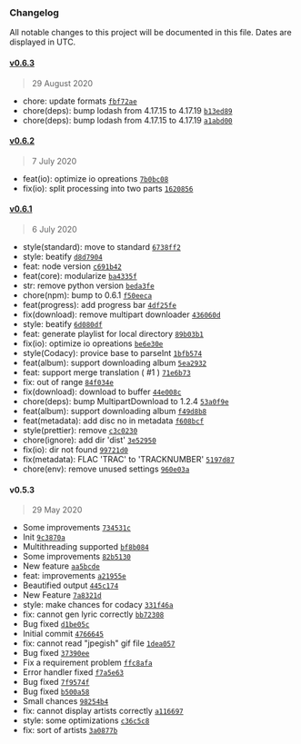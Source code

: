 ### Changelog

All notable changes to this project will be documented in this file. Dates are displayed in UTC.

#### [v0.6.3](https://github.com/isXiaoLin/CloudMan/compare/v0.6.2...v0.6.3)

> 29 August 2020

- chore: update formats [`fbf72ae`](https://github.com/isXiaoLin/CloudMan/commit/fbf72ae7f6877df8ff661e597a89e8e2a014ef97)
- chore(deps): bump lodash from 4.17.15 to 4.17.19 [`b13ed89`](https://github.com/isXiaoLin/CloudMan/commit/b13ed89ead06fbdeece621b116c492f183ee9721)
- chore(deps): bump lodash from 4.17.15 to 4.17.19 [`a1abd00`](https://github.com/isXiaoLin/CloudMan/commit/a1abd00e861d8f4f4058b6848cb1604b714ddf3b)

#### [v0.6.2](https://github.com/isXiaoLin/CloudMan/compare/v0.6.1...v0.6.2)

> 7 July 2020

- feat(io): optimize io opreations [`7b0bc08`](https://github.com/isXiaoLin/CloudMan/commit/7b0bc08e69fa1d0f530b168b4b1ac739e0354277)
- fix(io): split processing into two parts [`1620856`](https://github.com/isXiaoLin/CloudMan/commit/1620856c67fb037c9bab46498add77323fe12dd2)

#### [v0.6.1](https://github.com/isXiaoLin/CloudMan/compare/v0.5.3...v0.6.1)

> 6 July 2020

- style(standard): move to standard [`6738ff2`](https://github.com/isXiaoLin/CloudMan/commit/6738ff239e6c331a2fbfc85210b98a9bf0dfdeaa)
- style: beatify [`d8d7904`](https://github.com/isXiaoLin/CloudMan/commit/d8d79045f2db7cbf60323fd97acec5644e5792fc)
- feat: node version [`c691b42`](https://github.com/isXiaoLin/CloudMan/commit/c691b42a8d0126f49565d758b47638ae9d3bff34)
- feat(core): modularize [`ba4335f`](https://github.com/isXiaoLin/CloudMan/commit/ba4335f5e45c0f00609659310704a7e12b1326a7)
- str: remove python version [`beda3fe`](https://github.com/isXiaoLin/CloudMan/commit/beda3fe467a31993036df56ac8fb1edcd214126c)
- chore(npm): bump to 0.6.1 [`f50eeca`](https://github.com/isXiaoLin/CloudMan/commit/f50eeca13a8e92c1d7b5b4e2a1e15c52ab9e6b60)
- feat(progress): add progress bar [`4df25fe`](https://github.com/isXiaoLin/CloudMan/commit/4df25fec914cd99c06e9da52d98b3270dfce7890)
- fix(download): remove multipart downloader [`436060d`](https://github.com/isXiaoLin/CloudMan/commit/436060d5d4909afcb2f8218d33dce4c89d2b2072)
- style: beatify [`6d080df`](https://github.com/isXiaoLin/CloudMan/commit/6d080dff97c94b772914bddfbe400558c35e87fe)
- feat: generate playlist for local directory [`89b03b1`](https://github.com/isXiaoLin/CloudMan/commit/89b03b1d235a7a547a1753fd8151c2b460fa4a13)
- fix(io): optimize io opreations [`be6e30e`](https://github.com/isXiaoLin/CloudMan/commit/be6e30ea0d5c49f253cc6b95396c149a25bef751)
- style(Codacy): provice base to parseInt [`1bfb574`](https://github.com/isXiaoLin/CloudMan/commit/1bfb574004e083a4114dc2cbc5a3d00f2ddb3bcf)
- feat(album): support downloading album [`5ea2932`](https://github.com/isXiaoLin/CloudMan/commit/5ea29329a3ebc1bb9e977aab8c056a806b2ff0d6)
- feat: support merge translation ( #1 ) [`71e6b73`](https://github.com/isXiaoLin/CloudMan/commit/71e6b73ad44f5aa8c1f613ef7d28c6fbe168315b)
- fix: out of range [`84f034e`](https://github.com/isXiaoLin/CloudMan/commit/84f034e31e8bcda2bc1999f6b25d0d9aa8ddefc9)
- fix(download): download to buffer [`44e008c`](https://github.com/isXiaoLin/CloudMan/commit/44e008caa821e0efa410bf948082932225ffd59c)
- chore(deps): bump MultipartDownload to 1.2.4 [`53a0f9e`](https://github.com/isXiaoLin/CloudMan/commit/53a0f9e248c1536acde4393c25d9ad1b5fd82d9e)
- feat(album): support downloading album [`f49d8b8`](https://github.com/isXiaoLin/CloudMan/commit/f49d8b8af693bb5d12726663cc0756ed6b3536ce)
- feat(metadata): add disc no in metadata [`f608bcf`](https://github.com/isXiaoLin/CloudMan/commit/f608bcf27dd87acb564f0396e73a4b12b50da78f)
- style(prettier): remove [`c3c0230`](https://github.com/isXiaoLin/CloudMan/commit/c3c0230f61ec15fc86c0aa4bdffcb235e2115c50)
- chore(ignore): add dir 'dist' [`3e52950`](https://github.com/isXiaoLin/CloudMan/commit/3e52950f036e5a9b03ef8f70cbe72ff2b89648d4)
- fix(io): dir not found [`99721d0`](https://github.com/isXiaoLin/CloudMan/commit/99721d03b259d84b57846c181d2ddf2cbdbcde73)
- fix(metadata): FLAC 'TRAC' to 'TRACKNUMBER' [`5197d87`](https://github.com/isXiaoLin/CloudMan/commit/5197d87f5dfcb0f4ba406cf5183118a0aae52690)
- chore(env): remove unused settings [`960e03a`](https://github.com/isXiaoLin/CloudMan/commit/960e03ac730c5c7c903c7a3801b6777fc28f6bac)

#### v0.5.3

> 29 May 2020

- Some improvements [`734531c`](https://github.com/isXiaoLin/CloudMan/commit/734531cc84b066eb77f13eb93df4fc42f27bf17a)
- Init [`9c3870a`](https://github.com/isXiaoLin/CloudMan/commit/9c3870a50a91c83c2c447d5ea2f71675391be567)
- Multithreading supported [`bf8b084`](https://github.com/isXiaoLin/CloudMan/commit/bf8b084de3db1be85a20ac5e94ca45ee4a3e8290)
- Some improvements [`82b5130`](https://github.com/isXiaoLin/CloudMan/commit/82b51304b10760d7dae7486210648120d7a63fd3)
- New feature [`aa5bcde`](https://github.com/isXiaoLin/CloudMan/commit/aa5bcde8fdf159256cfbf28762d415db01f9b620)
- feat: improvements [`a21955e`](https://github.com/isXiaoLin/CloudMan/commit/a21955eb503ad79a926195289c409dd53ad12aa6)
- Beautified output [`445c174`](https://github.com/isXiaoLin/CloudMan/commit/445c174c55d4185f74d9a23b95882d31bd061086)
- New Feature [`7a8321d`](https://github.com/isXiaoLin/CloudMan/commit/7a8321dcdabf9527873ce879e6ceba005885daae)
- style: make chances for codacy [`331f46a`](https://github.com/isXiaoLin/CloudMan/commit/331f46aca2bd2d56e374a3a84578418def99032a)
- fix: cannot gen lyric correctly [`bb72308`](https://github.com/isXiaoLin/CloudMan/commit/bb7230881d74caf4aba0a8338d9a59c169818dee)
- Bug fixed [`d1be05c`](https://github.com/isXiaoLin/CloudMan/commit/d1be05c8c764e7a8ec74c0472605d591d4298b10)
- Initial commit [`4766645`](https://github.com/isXiaoLin/CloudMan/commit/4766645883f77a460e1d1bce570e5609c44680e7)
- fix: cannot read "jpegish" gif file [`1dea057`](https://github.com/isXiaoLin/CloudMan/commit/1dea057f48b307cca0efa75a5b3116e4138d7f8b)
- Bug fixed [`37390ee`](https://github.com/isXiaoLin/CloudMan/commit/37390ee815bb4f4ddb8a861ee10a3a55e6872455)
- Fix a requirement problem [`ffc8afa`](https://github.com/isXiaoLin/CloudMan/commit/ffc8afae7e42f9ec6ed2674ba20758874e8228dc)
- Error handler fixed [`f7a5e63`](https://github.com/isXiaoLin/CloudMan/commit/f7a5e63cdbb1e0d21476b1247b38df0cf427dc02)
- Bug fixed [`7f9574f`](https://github.com/isXiaoLin/CloudMan/commit/7f9574f8542a3a44ca3fe5df1df39b7985a5508a)
- Bug fixed [`b500a58`](https://github.com/isXiaoLin/CloudMan/commit/b500a583698b499bec93880aef09cc8c4a4056a8)
- Small chances [`98254b4`](https://github.com/isXiaoLin/CloudMan/commit/98254b4f6a240f09577f8175456acb7d7ab752cc)
- fix: cannot display artists correctly [`a116697`](https://github.com/isXiaoLin/CloudMan/commit/a116697515ab79eee8cbbd14c3dd931f38fb26e9)
- style: some optimizations [`c36c5c8`](https://github.com/isXiaoLin/CloudMan/commit/c36c5c863134284921099f9d18055230276c1c57)
- fix: sort of artists [`3a0877b`](https://github.com/isXiaoLin/CloudMan/commit/3a0877b72ad2dead27768bc860f5c1bc391680fa)
